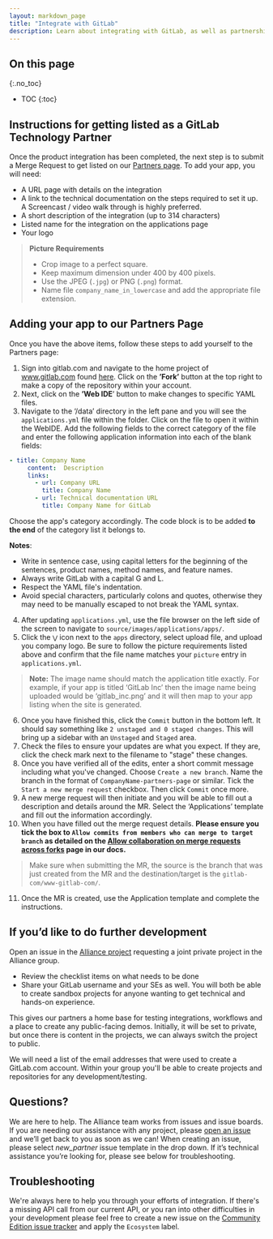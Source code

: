 ```yaml
---
layout: markdown_page
title: "Integrate with GitLab"
description: Learn about integrating with GitLab, as well as partnership, marketing, and licensing opportunities.
---
```


## On this page
{:.no_toc}

- TOC
{:toc}

## Instructions for getting listed as a GitLab Technology Partner 

Once the product integration has been completed, the next step is to submit a Merge Request to get listed on our [Partners page](https://about.gitlab.com/partners/). To add your app, you will need: 
* A URL page with details on the integration
* A link to the technical documentation on the steps required to set it up. A Screencast / video walk through is highly preferred. 
* A short description of the integration (up to 314 characters)
* Listed name for the integration on the applications page
* Your logo
 > **Picture Requirements**
 > * Crop image to a perfect square.
  > * Keep maximum dimension under 400 by 400 pixels.
  > * Use the JPEG (`.jpg`) or PNG (`.png`) format.
  > * Name file `company_name_in_lowercase` and add the appropriate file extension.

## Adding your app to our Partners Page  

Once you have the above items, follow these steps to add yourself to the Partners page:
1. Sign into gitlab.com and navigate to the home project of www.gitlab.com found [here](https://gitlab.com/gitlab-com/www-gitlab-com). Click on the **’Fork’** button at the top right to make a copy of the repository within your account. 
2. Next, click on the **’Web IDE**’ button to make changes to specific YAML files. 
3. Navigate to the ‘/data’ directory in the left pane and you will see the `applications.yml` file within the folder. Click on the file to open it within the WebIDE. Add the following fields to the correct category of the file and enter the following application information into each of the blank fields:
```yaml
- title: Company Name
     content:  Description
     links:
       - url: Company URL 
         title: Company Name
       - url: Technical documentation URL 
         title: Company Name for GitLab 
```
Choose the app's category accordingly. The code block is to be added **to the end** of the category list it belongs to. 

**Notes**:
* Write in sentence case, using capital letters for the beginning of the sentences, product names, method names, and feature names.
* Always write GitLab with a capital G and L.
* Respect the YAML file's indentation.
* Avoid special characters, particularly colons and quotes, otherwise they may need to be manually escaped to not break the YAML syntax.


4. After updating `applications.yml`, use the file browser on the left side of the screen to navigate to `source/images/applications/apps/`.
5. Click the `⋁` icon next to the `apps` directory, select upload file, and upload you company logo. Be sure to follow the picture requirements listed above and confirm that the file name matches your `picture` entry in `applications.yml`.
>**Note:** The image name should match the application title exactly. For example, if your app is titled ‘GitLab Inc’ then the image name being uploaded would be ‘gitlab_inc.png’ and it will then map to your app listing when the site is generated.  
6. Once you have finished this, click the `Commit` button in the bottom left. It should say something like `2 unstaged and 0 staged changes`. This will bring up a sidebar with an `Unstaged` and `Staged` area.
7. Check the files to ensure your updates are what you expect. If they are, click the check mark next to the filename to "stage" these changes.
8. Once you have verified all of the edits, enter a short commit message including what you've changed. Choose `Create a new branch`. Name the branch in the format of `CompanyName-partners-page` or similar. Tick the `Start a new merge request` checkbox. Then click `Commit` once more.
9. A new merge request will then initiate and you will be able to fill out a description and details around the MR. Select the ‘Applications’ template and fill out the information accordingly. 
10. When you have filled out the merge request details. **Please ensure you tick the box to `Allow commits from members who can merge to target branch` as detailed on the [Allow collaboration on merge requests across forks](https://docs.gitlab.com/ee/user/project/merge_requests/allow_collaboration.html#enabling-commit-edits-from-upstream-members) page in our docs.**
> Make sure when submitting the MR, the source is the branch that was just created from the MR and the destination/target is the `gitlab-com/www-gitlab-com/`. 
11. Once the MR is created, use the Application template and complete the instructions. 

## If you’d like to do further development
Open an issue in the [Alliance project](https://gitlab.com/gitlab-com/alliances/alliances) requesting a joint private project in the Alliance group.
* Review the checklist items on what needs to be done
* Share your GitLab username and your SEs as well. You will both be able to create sandbox projects for anyone wanting to get technical and hands-on experience.

This gives our partners a home base for testing integrations, workflows and a place to create any public-facing demos. Initially, it will be set to private, but once there is content in the projects, we can always switch the project to public. 

We will need a list of the email addresses that were used to create a GitLab.com account. Within your group you'll be able to create projects and repositories for any development/testing. 

## Questions? 

We are here to help. The Alliance team works from issues and issue boards. If you are needing our assistance with any project, please [open an issue](http://gitlab.com/gitlab-com/alliances/alliances/issues/new) and we’ll get back to you as soon as we can! When creating an issue, please select *new_partner* issue template in the drop down. If it’s technical assistance you’re looking for, please see below for troubleshooting. 

## Troubleshooting
 
We're always here to help you through your efforts of integration. If there's a missing API call from our current API, or you ran into other difficulties in your development please feel free to create a new issue on the [Community Edition issue tracker](https://gitlab.com/gitlab-org/gitlab-foss/issues) and apply the `Ecosystem` label.
